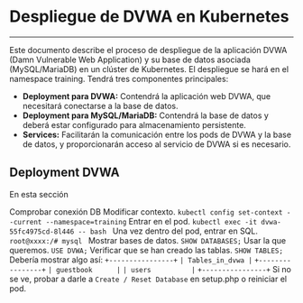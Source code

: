 # Despliegue de DVWA en Kubernetes 
---
Este documento describe el proceso de despliegue de la aplicación DVWA (Damn Vulnerable Web Application) y su base de datos asociada (MySQL/MariaDB) en un clúster de Kubernetes. El despliegue se hará en el namespace training. Tendrá tres componentes principales:

- **Deployment para DVWA:** Contendrá la aplicación web DVWA, que necesitará conectarse a la base de datos.
- **Deployment para MySQL/MariaDB:** Contendrá la base de datos y deberá estar configurado para almacenamiento persistente.
- **Services:** Facilitarán la comunicación entre los pods de DVWA y la base de datos, y proporcionarán acceso al servicio de DVWA si es necesario.
## Deployment DVWA
En esta sección

Comprobar conexión DB
Modificar contexto.
```kubectl config set-context --current --namespace=training```
Entrar en el pod.
```kubectl exec -it dvwa-55fc4975cd-8l446 -- bash ```
Una vez dentro del pod, entrar en SQL.
```root@xxxx:/# mysql ```
Mostrar bases de datos.
```SHOW DATABASES;```
Usar la que queremos.
```USE DVWA;```
Verificar que se han creado las tablas.
```SHOW TABLES;```
Debería mostrar algo así:
```+----------------+```
```| Tables_in_dvwa |```
```+----------------+```
```| guestbook      |```
```| users          |```
```+----------------+```
Si no se ve, probar a darle a ```Create / Reset Database``` en setup.php o reiniciar el pod.

